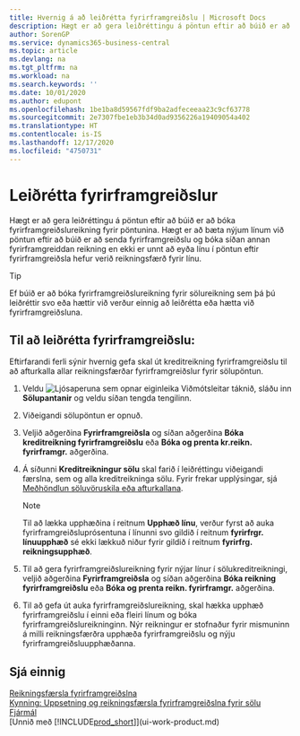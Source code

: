 ```yaml
---
title: Hvernig á að leiðrétta fyrirframgreiðslu | Microsoft Docs
description: Hægt er að gera leiðréttingu á pöntun eftir að búið er að bóka fyrirframgreiðslureikning fyrir pöntunina. Hægt er að bæta nýjum línum við pöntun eftir að búið er að senda fyrirframgreiðslu og bóka síðan annan fyrirframgreiddan reikning en ekki er unnt að eyða línu í pöntun eftir fyrirframgreiðsla hefur verið reikningsfærð fyrir línu.
author: SorenGP
ms.service: dynamics365-business-central
ms.topic: article
ms.devlang: na
ms.tgt_pltfrm: na
ms.workload: na
ms.search.keywords: ''
ms.date: 10/01/2020
ms.author: edupont
ms.openlocfilehash: 1be1ba8d59567fdf9ba2adfeceeaa23c9cf63778
ms.sourcegitcommit: 2e7307fbe1eb3b34d0ad9356226a19409054a402
ms.translationtype: HT
ms.contentlocale: is-IS
ms.lasthandoff: 12/17/2020
ms.locfileid: "4750731"
---
```

# <a name="correct-prepayments"></a>Leiðrétta fyrirframgreiðslur

Hægt er að gera leiðréttingu á pöntun eftir að búið er að bóka fyrirframgreiðslureikning fyrir pöntunina. Hægt er að bæta nýjum línum við pöntun eftir að búið er að senda fyrirframgreiðslu og bóka síðan annan fyrirframgreiddan reikning en ekki er unnt að eyða línu í pöntun eftir fyrirframgreiðsla hefur verið reikningsfærð fyrir línu.  

> [!TIP]
> Ef búið er að bóka fyrirframgreiðslureikning fyrir sölureikning sem þá þú leiðréttir svo eða hættir við verður einnig að leiðrétta eða hætta við fyrirframgreiðsluna.

## <a name="to-correct-a-prepayment"></a>Til að leiðrétta fyrirframgreiðslu:

Eftirfarandi ferli sýnir hvernig gefa skal út kreditreikning fyrirframgreiðslu til að afturkalla allar reikningsfærðar fyrirframgreiðslur fyrir sölupöntun.  

1. Veldu ![Ljósaperuna sem opnar eiginleika Viðmótsleitar](media/ui-search/search_small.png "Segðu mér hvað þú vilt gera") táknið, sláðu inn **Sölupantanir** og veldu síðan tengda tengilinn.  
2. Viðeigandi sölupöntun er opnuð.
3. Veljið aðgerðina **Fyrirframgreiðsla** og síðan aðgerðina **Bóka kreditreikning fyrirframgreiðslu** eða **Bóka og prenta kr.reikn. fyrirframgr.** aðgerðina.  
4. Á síðunni **Kreditreikningur sölu** skal farið í leiðréttingu viðeigandi færslna, sem og alla kreditreikninga sölu. Fyrir frekar upplýsingar, sjá [Meðhöndlun söluvöruskila eða afturkallana](sales-how-process-sales-returns-cancellations.md).  

    > [!NOTE]  
    > Til að lækka upphæðina í reitnum **Upphæð línu**, verður fyrst að auka fyrirframgreiðsluprósentuna í línunni svo gildið í reitnum **fyrirfrgr. línuupphæð** sé ekki lækkuð niður fyrir gildið í reitnum **fyrirfrg. reikningsupphæð**.

5. Til að gera fyrirframgreiðslureikning fyrir nýjar línur í sölukreditreikningi, veljið aðgerðina **Fyrirframgreiðsla** og síðan aðgerðina **Bóka reikning fyrirframgreiðslu** eða **Bóka og prenta reikn. fyrirframgr.** aðgerðina.  
6. Til að gefa út auka fyrirframgreiðslureikning, skal hækka upphæð fyrirframgreiðslu í einni eða fleiri línum og bóka fyrirframgreiðslureikninginn. Nýr reikningur er stofnaður fyrir mismuninn á milli reikningsfærðra upphæða fyrirframgreiðslu og nýju fyrirframgreiðsluupphæðanna.  

## <a name="see-also"></a>Sjá einnig

[Reikningsfærsla fyrirframgreiðslna](finance-invoice-prepayments.md)  
[Kynning: Uppsetning og reikningsfærsla fyrirframgreiðslna fyrir sölu](walkthrough-setting-up-and-invoicing-sales-prepayments.md)  
[Fjármál](finance.md)  
[Unnið með [!INCLUDE[prod_short](includes/prod_short.md)]](ui-work-product.md)  
